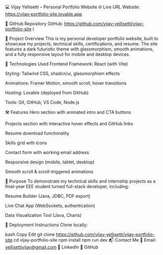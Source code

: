 💻 Vijay Yellisetti – Personal Portfolio Website
🌐 Live URL
Website: https://vijay-portfolio-site.lovable.app


📂 GitHub Repository
GitHub: https://github.com/vijay-yellisetti/vijay-portfolio-site )

📌 Project Overview
This is my personal developer portfolio website, built to showcase my projects, technical skills, certifications, and resume. The site features a dark futuristic theme with glassmorphism, smooth animations, and a fully responsive layout for mobile and desktop devices.

🚀 Technologies Used
Frontend Framework: React (with Vite)

Styling: Tailwind CSS, shadcn/ui, glassmorphism effects

Animations: Framer Motion, smooth scroll, hover transitions

Hosting: Lovable (deployed from GitHub)

Tools: Git, GitHub, VS Code, Node.js

🛠️ Features
Hero section with animated intro and CTA buttons

Projects section with interactive hover effects and GitHub links

Resume download functionality

Skills grid with icons

Contact form with working email address

Responsive design (mobile, tablet, desktop)

Smooth scroll & scroll-triggered animations

🧠 Purpose
To demonstrate my technical skills and internship projects as a final-year EEE student turned full-stack developer, including:

Resume Builder (Java, JDBC, PDF export)

Live Chat App (WebSockets, authentication)

Data Visualization Tool (Java, Charts)

🔗 Deployment Instructions
Clone locally:

bash
Copy
Edit
git clone https://github.com/vijay-yellisetti/vijay-portfolio-site
cd vijay-portfolio-site
npm install
npm run dev
📬 Contact Me
📧 Email: yellisettivijay@gmail.com
🔗 LinkedIn
🐙 GitHub

